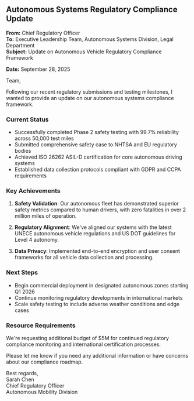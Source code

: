 ## Autonomous Systems Regulatory Compliance Update

**From:** Chief Regulatory Officer  
**To:** Executive Leadership Team, Autonomous Systems Division, Legal Department  
**Subject:** Update on Autonomous Vehicle Regulatory Compliance Framework  

**Date:** September 28, 2025  

Team,

Following our recent regulatory submissions and testing milestones, I wanted to provide an update on our autonomous systems compliance framework.

### Current Status
- Successfully completed Phase 2 safety testing with 99.7% reliability across 50,000 test miles
- Submitted comprehensive safety case to NHTSA and EU regulatory bodies
- Achieved ISO 26262 ASIL-D certification for core autonomous driving systems
- Established data collection protocols compliant with GDPR and CCPA requirements

### Key Achievements
1. **Safety Validation**: Our autonomous fleet has demonstrated superior safety metrics compared to human drivers, with zero fatalities in over 2 million miles of operation.

2. **Regulatory Alignment**: We've aligned our systems with the latest UNECE autonomous vehicle regulations and US DOT guidelines for Level 4 autonomy.

3. **Data Privacy**: Implemented end-to-end encryption and user consent frameworks for all vehicle data collection and processing.

### Next Steps
- Begin commercial deployment in designated autonomous zones starting Q1 2026
- Continue monitoring regulatory developments in international markets
- Scale safety testing to include adverse weather conditions and edge cases

### Resource Requirements
We're requesting additional budget of $5M for continued regulatory compliance monitoring and international certification processes.

Please let me know if you need any additional information or have concerns about our compliance roadmap.

Best regards,  
Sarah Chen  
Chief Regulatory Officer  
Autonomous Mobility Division